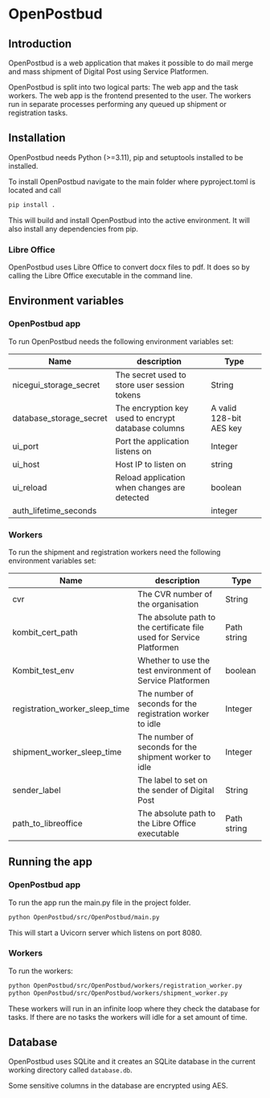 # OpenPostbud

## Introduction

OpenPostbud is a web application that makes it possible to do mail merge and mass shipment of Digital Post
using Service Platformen.

OpenPostbud is split into two logical parts: The web app and the task workers.
The web app is the frontend presented to the user. The workers run in separate processes
performing any queued up shipment or registration tasks.

## Installation

OpenPostbud needs Python (>=3.11), pip and setuptools installed to be installed.

To install OpenPostbud navigate to the main folder where pyproject.toml is located and call

```bash
pip install .
```

This will build and install OpenPostbud into the active environment.
It will also install any dependencies from pip.

### Libre Office

OpenPostbud uses Libre Office to convert docx files to pdf.
It does so by calling the Libre Office executable in the command line.

## Environment variables

### OpenPostbud app

To run OpenPostbud needs the following environment variables set:

| Name                    | description                                         | Type                    |
|-------------------------|-----------------------------------------------------|-------------------------|
| nicegui_storage_secret  | The secret used to store user session tokens        | String                  |
| database_storage_secret | The encryption key used to encrypt database columns | A valid 128-bit AES key |
| ui_port                 | Port the application listens on                     | Integer                 |
| ui_host                 | Host IP to listen on                                | string                  |
| ui_reload               | Reload application when changes are detected        | boolean                 |
| auth_lifetime_seconds   |                                                     | integer                 |

### Workers

To run the shipment and registration workers need the following environment variables set:

| Name                           | description                                                           | Type        |
|--------------------------------|-----------------------------------------------------------------------|-------------|
| cvr                            | The CVR number of the organisation                                    | String      |
| kombit_cert_path               | The absolute path to the certificate file used for Service Platformen | Path string |
| Kombit_test_env                | Whether to use the test environment of Service Platformen             | boolean     |
| registration_worker_sleep_time | The number of seconds for the registration worker to idle             | Integer     |
| shipment_worker_sleep_time     | The number of seconds for the shipment worker to idle                 | Integer     |
| sender_label                   | The label to set on the sender of Digital Post                        | String      |
| path_to_libreoffice            | The absolute path to the Libre Office executable                      | Path string |

## Running the app

### OpenPostbud app

To run the app run the main.py file in the project folder.

```bash
python OpenPostbud/src/OpenPostbud/main.py
```

This will start a Uvicorn server which listens on port 8080.

### Workers

To run the workers:

```bash
python OpenPostbud/src/OpenPostbud/workers/registration_worker.py
python OpenPostbud/src/OpenPostbud/workers/shipment_worker.py
```

These workers will run in an infinite loop where they check the database for tasks. If there are no tasks the
workers will idle for a set amount of time.

## Database

OpenPostbud uses SQLite and it creates an SQLite database in the current working directory called `database.db`.

Some sensitive columns in the database are encrypted using AES.
